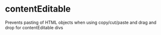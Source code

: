 contentEditable
===============

Prevents pasting of HTML objects when using copy/cut/paste and drag and drop for contentEditable divs